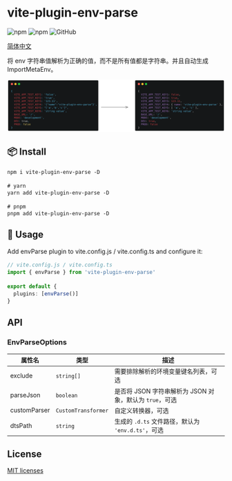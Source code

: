 # vite-plugin-env-parse

![npm](https://img.shields.io/npm/v/vite-plugin-env-parse?style=flat-square)
![npm](https://img.shields.io/npm/dm/vite-plugin-env-parse?style=flat-square)
![GitHub](https://img.shields.io/github/license/yue1123/vite-plugin-env-parse?style=flat-square)

[简体中文](./README.zh.md)

将 env 字符串值解析为正确的值，而不是所有值都是字符串。并且自动生成 ImportMetaEnv。

![demo](./screenshots/res.png)

## 📦 Install

```shell
npm i vite-plugin-env-parse -D

# yarn
yarn add vite-plugin-env-parse -D

# pnpm
pnpm add vite-plugin-env-parse -D
```

## 🦄 Usage

Add envParse plugin to vite.config.js / vite.config.ts and configure it:

```ts
// vite.config.js / vite.config.ts
import { envParse } from 'vite-plugin-env-parse'

export default {
  plugins: [envParse()]
}
```

## API

### EnvParseOptions

| 属性名       | 类型                | 描述                                                    |
| ------------ | ------------------- | ------------------------------------------------------- |
| exclude      | `string[]`          | 需要排除解析的环境变量键名列表，可选                    |
| parseJson    | `boolean`           | 是否将 JSON 字符串解析为 JSON 对象，默认为 `true`，可选 |
| customParser | `CustomTransformer` | 自定义转换器，可选                                      |
| dtsPath      | `string`            | 生成的 `.d.ts` 文件路径，默认为 `'env.d.ts'`，可选      |

## License

[MIT licenses](https://opensource.org/licenses/MIT)
